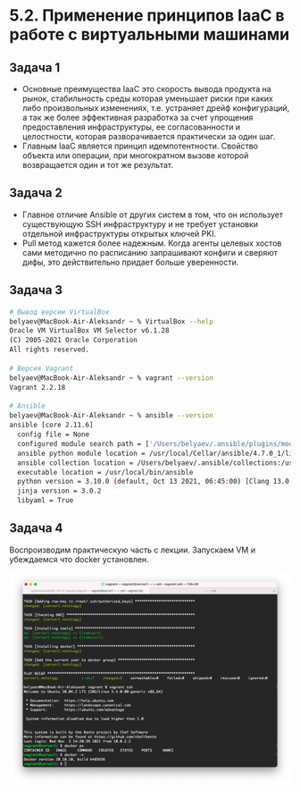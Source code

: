 # 5.2. Применение принципов IaaC в работе с виртуальными машинами  

## Задача 1   

   - Основные преимущества IaaC это скорость вывода продукта на рынок, стабильность среды которая уменьшает риски при 
   каких либо произвольных изменениях, т.е. устраняет дрейф конфигураций, а так же более эффективная разработка за счет 
   упрощения предоставления инфраструктуры, ее согласованности и целостности, которая разворачивается практически за 
   один шаг.
   - Главным IaaC является принцип идемпотентности. Свойство объекта или операции, при многократном вызове которой 
   возвращается один и тот же результат.
   
## Задача 2

   - Главное отличие Ansible от других систем в том, что он использует существующую SSH инфраструктуру и не требует 
   установки отдельной инфраструктуры открытых ключей PKI.
   - Pull метод кажется более надежным. Когда агенты целевых хостов сами методично по расписанию запрашивают конфиги и 
   сверяют дифы, это действительно придает больше уверенности.

## Задача 3  

   ```bash
   # Вывод версии VirtualBox
   belyaev@MacBook-Air-Aleksandr ~ % VirtualBox --help
   Oracle VM VirtualBox VM Selector v6.1.28
   (C) 2005-2021 Oracle Corporation
   All rights reserved.
   
   # Версия Vagrant
   belyaev@MacBook-Air-Aleksandr ~ % vagrant --version
   Vagrant 2.2.18
   
   # Ansible
   belyaev@MacBook-Air-Aleksandr ~ % ansible --version
   ansible [core 2.11.6] 
     config file = None
     configured module search path = ['/Users/belyaev/.ansible/plugins/modules', '/usr/share/ansible/plugins/modules']
     ansible python module location = /usr/local/Cellar/ansible/4.7.0_1/libexec/lib/python3.10/site-packages/ansible
     ansible collection location = /Users/belyaev/.ansible/collections:/usr/share/ansible/collections
     executable location = /usr/local/bin/ansible
     python version = 3.10.0 (default, Oct 13 2021, 06:45:00) [Clang 13.0.0 (clang-1300.0.29.3)]
     jinja version = 3.0.2
     libyaml = True
   ```

## Задача 4

   Воспроизводим практическую часть с лекции. Запускаем VM и убеждаемся что docker установлен.  
   
   ![](img/imgVagrantAnsible.png)